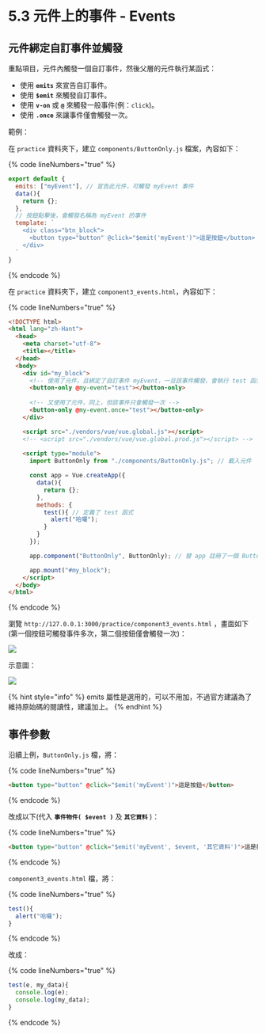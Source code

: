 # 5.3 元件上的事件 - Events

## 元件綁定自訂事件並觸發

重點項目，元件內觸發一個自訂事件，然後父層的元件執行某函式：

* 使用 **`emits`** 來宣告自訂事件。
* 使用 **`$emit`** 來觸發自訂事件。
* 使用 **`v-on`** 或 **`@`** 來觸發一般事件(例：`click`)。
* 使用 **`.once`** 來讓事件僅會觸發一次。

範例：

在 `practice` 資料夾下，建立 `components/ButtonOnly.js` 檔案，內容如下：

{% code lineNumbers="true" %}
```javascript
export default {
  emits: ["myEvent"], // 宣告此元件，可觸發 myEvent 事件
  data(){
    return {};
  },
  // 按鈕點擊後，會觸發名稱為 myEvent 的事件
  template: `
    <div class="btn_block">
      <button type="button" @click="$emit('myEvent')">這是按鈕</button>
    </div>
  `
}
```
{% endcode %}

在 `practice` 資料夾下，建立 `component3_events.html`，內容如下：

{% code lineNumbers="true" %}
```html
<!DOCTYPE html>
<html lang="zh-Hant">
  <head>
    <meta charset="utf-8">
    <title></title>
  </head>
  <body>
    <div id="my_block">
      <!-- 使用了元件，且綁定了自訂事件 myEvent，一旦該事件觸發，會執行 test 函式 -->
      <button-only @my-event="test"></button-only>
      
      <!-- 又使用了元件，同上，但該事件只會觸發一次 -->
      <button-only @my-event.once="test"></button-only>
    </div>

    <script src="./vendors/vue/vue.global.js"></script>
    <!-- <script src="./vendors/vue/vue.global.prod.js"></script> -->
    
    <script type="module">
      import ButtonOnly from "./components/ButtonOnly.js"; // 載入元件

      const app = Vue.createApp({
        data(){
          return {};
        },
        methods: {
          test(){ // 定義了 test 函式
            alert("哈囉");
          }
        }
      });

      app.component("ButtonOnly", ButtonOnly); // 替 app 註冊了一個 ButtonOnly 元件

      app.mount("#my_block");
    </script>
  </body>
</html>
```
{% endcode %}

瀏覽 `http://127.0.0.1:3000/practice/component3_events.html` ，畫面如下(第一個按鈕可觸發事件多次，第二個按鈕僅會觸發一次)：

![](../.gitbook/assets/custom\_event1\_emit.png)

示意圖：

![](<../.gitbook/assets/component\_event\_hint (1).png>)

{% hint style="info" %}
emits 屬性是選用的，可以不用加，不過官方建議為了維持原始碼的閱讀性，建議加上。
{% endhint %}



## 事件參數

沿續上例，`ButtonOnly.js` 檔，將：

{% code lineNumbers="true" %}
```html
<button type="button" @click="$emit('myEvent')">這是按鈕</button>
```
{% endcode %}

改成以下(代入 **`事件物件( $event )`** 及 **`其它資料`** )：

{% code lineNumbers="true" %}
```html
<button type="button" @click="$emit('myEvent', $event, '其它資料')">這是按鈕</button>
```
{% endcode %}



`component3_events.html` 檔，將：

{% code lineNumbers="true" %}
```javascript
test(){
  alert("哈囉");
}
```
{% endcode %}

改成：

{% code lineNumbers="true" %}
```javascript
test(e, my_data){
  console.log(e);
  console.log(my_data);
}
```
{% endcode %}



